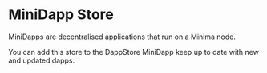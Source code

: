 # MiniDapp Store

MiniDapps are decentralised applications that run on a Minima node. 

You can add this store to the DappStore MiniDapp keep up to date with new and updated dapps.
